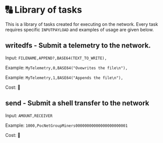 # 🔠 Library of tasks

This is a library of tasks created for executing on the network.
Every task requires specific `INPUTPAYLOAD` and examples of usage are given below.



## writedfs - Submit a telemetry to the network.

Input: `FILENAME,APPEND?,BASE64(TEXT_TO_WRITE),`

Example: `MyTelemetry,0,BASE64("Ovewrites the file\n"),`

Example: `MyTelemetry,1,BASE64("Appends the file\n"),`

Cost: 🐚

## send - Submit a shell transfer to the network

Input: `AMOUNT,RECEIVER`

Example: `1000,PocNetGroupMiners00000000000000000000001`

Cost: 🐚



